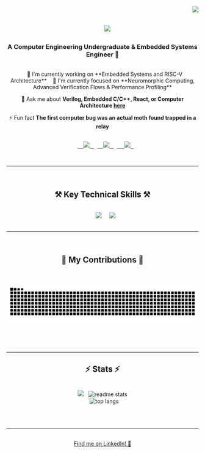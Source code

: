 <img align="right" src="https://visitor-badge.laobi.icu/badge?page_id=ravindu439.ravindu439" />

<h1 align="center">
    <img src="https://readme-typing-svg.herokuapp.com/?font=Righteous&size=35&center=true&vCenter=true&width=500&height=70&duration=4000&lines=Hi+There!+👋;+I'm+Ravindu+Lakshan!;" />
</h1>

<h3 align="center">A Computer Engineering Undergraduate & Embedded Systems Engineer 🚀</h3>

<br/>

<div align="center">
 
 🔭 I'm currently working on **Embedded Systems and RISC-V Architecture**
 
 🌱 I'm currently focused on **Neuromorphic Computing, Advanced Verification Flows & Performance Profiling**

💬 Ask me about **Verilog, Embedded C/C++, React, or Computer Architecture [here](https://github.com/ravindu439/ravindu439/issues)**

⚡ Fun fact **The first computer bug was an actual moth found trapped in a relay**

</div>
 
<div align="center"> 
  <a href="mailto:e20439@eng.pdn.ac.lk">
    <img src="https://img.shields.io/badge/Email-333333?style=for-the-badge&logo=gmail&logoColor=red" />
  </a>
  <a href="https://linkedin.com/in/ravindu-lakshan-45bb00278" target="_blank">
    <img src="https://img.shields.io/badge/LinkedIn-0077B5?style=for-the-badge&logo=linkedin&logoColor=white" target="_blank" />
  </a>
  <a href="https://github.com/ravindu439" target="_blank">
     <img src="https://img.shields.io/badge/Projects-FF5722?style=for-the-badge&logo=codeforces&logoColor=white" target="_blank" />   </a>
</div>

 <hr/>
 
<h2 align="center">⚒️ Key Technical Skills ⚒️</h2>
<br/>
<div align="center">
        <img src="https://skillicons.dev/icons?i=c,cpp,verilog,arduino,vscode,git,github" />
        <img src="https://skillicons.dev/icons?i=python,java,javascript,react,nextjs,nodejs,express,mongodb,flask,mysql" /><br>
</div>

<br/>
<hr/>

<div align="center">
  <h2>🐍 My Contributions 🐍</h2>
  <br>
  <img alt="snake eating my contributions" src="https://raw.githubusercontent.com/ravindu439/ravindu439/output/github-contribution-grid-snake.svg" />
  
  <br/><br/><br/>
</div>

<hr/>

<h2 align="center">⚡ Stats ⚡</h2>
<br>
<div align=center>
  <img width=390 src="https://github-readme-streak-stats-salesp07.vercel.app/?user=ravindu439&count_private=true&theme=react&border_radius=10"/>
  <img width=390 src="https://github-readme-stats.vercel.app/api?username=ravindu439&count_private=true&show_icons=true&theme=react&rank_icon=github&border_radius=10" alt="readme stats" />
  <br/>
  <img width=325 align="center" src="https://github-readme-stats.vercel.app/api/top-langs/?username=ravindu439&langs_count=8&layout=compact&theme=react&border_radius=10&size_weight=0.5&count_weight=0.5&exclude_repo=github-readme-stats" alt="top langs" />
</div>

<br/><br/>

<hr/>

<br/>

<div align="center">
<a href='https://www.linkedin.com/in/ravindu-lakshan-45bb00278/' target='_blank'>Find me on LinkedIn! 🤝</a>
</div>

<br/>
